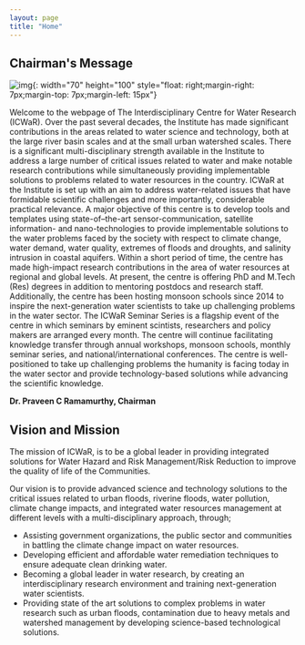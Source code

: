 ```yaml
---
layout: page
title: "Home"
---
```


## Chairman's Message

![img](https://raw.githubusercontent.com/e-marshall/e-marshall.github.io/master/assets/emma_kena.jpg){: width="70" height="100" style="float: right;margin-right: 7px;margin-top: 7px;margin-left: 15px"}

Welcome to the webpage of The Interdisciplinary Centre for Water Research (ICWaR). Over the past several decades, the Institute has made significant contributions in the areas related to water science and technology, both at the large river basin scales and at the small urban watershed scales. There is a significant multi-disciplinary strength available in the Institute to address a large number of critical issues related to water and make notable research contributions while simultaneously providing implementable solutions to problems related to water resources in the country. ICWaR at the Institute is set up with an aim to address water-related issues that have formidable scientific challenges and more importantly, considerable practical relevance. A major objective of this centre is to develop tools and templates using state-of–the-art sensor-communication, satellite information- and nano-technologies to provide implementable solutions to the water problems faced by the society with respect to climate change, water demand, water quality, extremes of floods and droughts, and salinity intrusion in coastal aquifers. Within a short period of time, the centre has made high-impact research contributions in the area of water resources at regional and global levels. At present, the centre is offering PhD and M.Tech (Res) degrees in addition to mentoring postdocs and research staff. Additionally, the centre has been hosting monsoon schools since 2014 to inspire the next-generation water scientists to take up challenging problems in the water sector. The ICWaR Seminar Series is a flagship event of the centre in which seminars by eminent scintists, researchers and policy makers are arranged every month. The centre will continue facilitating knowledge transfer through annual workshops, monsoon schools, monthly seminar series, and national/international conferences. The centre is well-positioned to take up challenging problems the humanity is facing today in the water sector and provide technology-based solutions while advancing the scientific knowledge.

**Dr. Praveen C Ramamurthy, Chairman**

## Vision and Mission

The mission of ICWaR, is to be a global leader in providing integrated solutions for Water Hazard and Risk Management/Risk Reduction to improve the quality of life of the Communities.

Our vision is to provide advanced science and technology solutions to the critical issues related to urban floods, riverine floods, water pollution, climate change impacts, and integrated water resources management at different levels with a multi-disciplinary approach, through;

* Assisting government organizations, the public sector and communities in battling the climate change impact on water resources.
* Developing efficient and affordable water remediation techniques to ensure adequate clean drinking water.
* Becoming a global leader in water research, by creating an interdisciplinary research environment and training next-generation water scientists.
* Providing state of the art solutions to complex problems in water research such as urban floods, contamination due to heavy metals and watershed management by developing science-based technological solutions.

